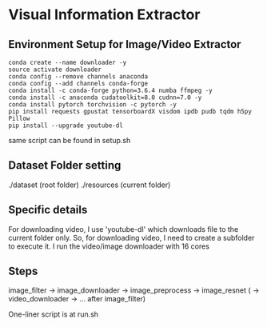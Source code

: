 # Visual Information Extractor

## Environment Setup for Image/Video Extractor
```
conda create --name downloader -y
source activate downloader
conda config --remove channels anaconda
conda config --add channels conda-forge
conda install -c conda-forge python=3.6.4 numba ffmpeg -y
conda install -c anaconda cudatoolkit=8.0 cudnn=7.0 -y
conda install pytorch torchvision -c pytorch -y
pip install requests gpustat tensorboardX visdom ipdb pudb tqdm h5py Pillow
pip install --upgrade youtube-dl
```
same script can be found in setup.sh


## Dataset Folder setting
./dataset (root folder)
./resources (current folder)


## Specific details
For downloading video, I use 'youtube-dl' which downloads file to the current folder only.
So, for downloading video, I need to create a subfolder to execute it.
I run the video/image downloader with 16 cores

## Steps
image_filter -> image_downloader -> image_preprocess -> image_resnet
( -> video_downloader -> ... after image_filter)

One-liner script is at run.sh
